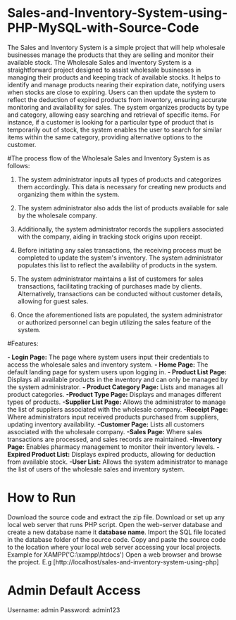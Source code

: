 # Sales-and-Inventory-System-using-PHP-MySQL-with-Source-Code

The Sales and Inventory System is a simple project that will help wholesale businesses manage the products that they are selling and monitor their available stock. 
The Wholesale Sales and Inventory System is a straightforward project designed to assist wholesale businesses in managing their products and keeping track of available stocks.
It helps to identify and manage products nearing their expiration date, notifying users when stocks are close to expiring. 
Users can then update the system to reflect the deduction of expired products from inventory, ensuring accurate monitoring and availability for sales.
The system organizes products by type and category, allowing easy searching and retrieval of specific items. For instance, if a customer is looking for a particular type of product that is temporarily out of stock, the system enables the user to search for similar items within the same category, providing alternative options to the customer.

#The process flow of the Wholesale Sales and Inventory System is as follows:

1. The system administrator inputs all types of products and categorizes them accordingly. This data is necessary for creating new products and organizing them within the system.

2. The system administrator also adds the list of products available for sale by the wholesale company.

3. Additionally, the system administrator records the suppliers associated with the company, aiding in tracking stock origins upon receipt.

4. Before initiating any sales transactions, the receiving process must be completed to update the system's inventory. The system administrator populates this list to reflect the availability of products in the system.

5. The system administrator maintains a list of customers for sales transactions, facilitating tracking of purchases made by clients. Alternatively, transactions can be conducted without customer details, allowing for guest sales.

6. Once the aforementioned lists are populated, the system administrator or authorized personnel can begin utilizing the sales feature of the system.

#Features:

**- Login Page:**
The page where system users input their credentials to access the wholesale sales and inventory system.
**- Home Page:**
The default landing page for system users upon logging in.
**- Product List Page:**
Displays all available products in the inventory and can only be managed by the system administrator.
**- Product Category Page:**
Lists and manages all product categories.
**-Product Type Page:**
Displays and manages different types of products.
**-Supplier List Page:**
Allows the administrator to manage the list of suppliers associated with the wholesale company.
**-Receipt Page:**
Where administrators input received products purchased from suppliers, updating inventory availability.
**-Customer Page:**
Lists all customers associated with the wholesale company.
**-Sales Page:**
Where sales transactions are processed, and sales records are maintained.
**-Inventory Page:**
Enables pharmacy management to monitor their inventory levels.
**-Expired Product List:**
Displays expired products, allowing for deduction from available stock.
**-User List:**
Allows the system administrator to manage the list of users of the wholesale sales and inventory system.

# How to Run
Download the source code and extract the zip file.
Download or set up any local web server that runs PHP script.
Open the web-server database and create a new database name it **database name**.
Import the SQL file located in the database folder of the source code.
Copy and paste the source code to the location where your local web server accessing your local projects. Example for XAMPP('C:\xampp\htdocs')
Open a web browser and browse the project. E.g [http://localhost/sales-and-inventory-system-using-php]
# Admin Default Access
Username: admin
Password: admin123
